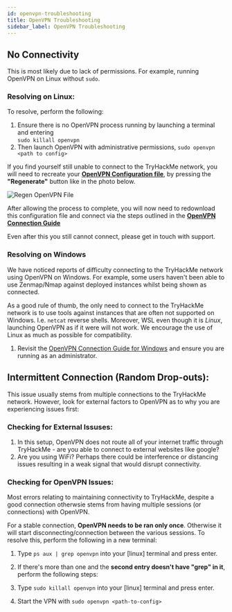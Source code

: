 ```yaml
---  
id: openvpn-troubleshooting
title: OpenVPN Troubleshooting
sidebar_label: OpenVPN Troubleshooting
---
```


## No Connectivity
This is most likely due to lack of permissions. For example, running OpenVPN on Linux without `sudo`.

### Resolving on Linux:
To resolve, perform the following:
  1. Ensure there is no OpenVPN process running by launching a terminal and entering <br/>
        `sudo killall openvpn`
  2. Then launch OpenVPN with administrative permissions,     `sudo openvpn <path to config>`

If you find yourself still unable to connect to the TryHackMe network, you will need to recreate your **[OpenVPN Configuration file](https://tryhacke.com/access)**, by pressing the **"Regenerate"** button like in the photo below.

![Regen OpenVPN File](https://i.imgur.com/jCnkADu.png)

After allowing the process to complete, you will now need to redownload this configuration file and connect via the steps outlined in the **[OpenVPN Connection Guide](http://localhost:3000/docs/openvpn/connecting/openvpn-connecting)**

Even after this you still cannot connect, please get in touch with support.


### Resolving on Windows
We have noticed reports of difficulty connecting to the TryHackMe network using OpenVPN on Windows. For example, some users haven't been able to use Zenmap/Nmap against deployed instances whilst being shown as connected.

As a good rule of thumb, the only need to connect to the TryHackMe network is to use tools against instances that are often not supported on Windows. I.e. `netcat` reverse shells. Moreover, WSL even though it is *Linux*, launching OpenVPN as if it were will not work. We encourage the use of Linux as much as possible for compatibility.

  1. Revisit the [OpenVPN Connection Guide for Windows](http://localhost:3000/docs/openvpn/connecting/openvpn-connecting#connecting-via-windows) and ensure you are running as an administrator.


## Intermittent Connection (Random Drop-outs):
This issue usually stems from multiple connections to the TryHackMe network. However, look for external factors to OpenVPN as to why you are experiencing issues first:

### Checking for External Issuses:
  1. In this setup, OpenVPN does not route all of your internet traffic through TryHackMe - are you able to connect to external websites like google?
  2. Are you using WiFi? Perhaps there could be interference or distancing issues resulting in a weak signal that would disrupt connectivity.

### Checking for OpenVPN Issues:
Most errors relating to maintaining connectivity to TryHackMe, despite a good connection otherwsie stems from having multiple sessions (or connections) with OpenVPN.

For a stable connection, **OpenVPN needs to be ran only once**. Otherwise it will start disconnecting/connection between the various sessions. To resolve this, perform the following in a new terminal:

1. Type `ps aux | grep openvpn` into your [linux] terminal and press enter.

2. If there's more than one and the **second entry doesn't have "grep" in it**, perform the following steps:


3. Type `sudo killall openvpn` into your [linux] terminal and press enter.

4. Start the VPN with `sudo openvpn <path-to-config>`
